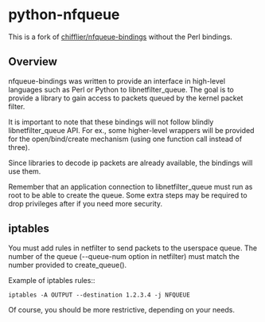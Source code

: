 # python-nfqueue

This is a fork of [chifflier/nfqueue-bindings](https://github.com/chifflier/nfqueue-bindings) without the Perl bindings.

## Overview

nfqueue-bindings was written to provide an interface in high-level
languages such as Perl or Python to libnetfilter_queue.
The goal is to provide a library to gain access to packets queued by
the kernel packet filter.

It is important to note that these bindings will not follow blindly
libnetfilter_queue API. For ex., some higher-level wrappers will be provided
for the open/bind/create mechanism (using one function call instead of
three).

Since libraries to decode ip packets are already available, the bindings
will use them.

Remember that an application connection to libnetfilter_queue must run as
root to be able to create the queue. Some extra steps may be required
to drop privileges after if you need more security.

## iptables

You must add rules in netfilter to send packets to the userspace queue.
The number of the queue (--queue-num option in netfilter) must match the
number provided to create_queue().

Example of iptables rules::

    iptables -A OUTPUT --destination 1.2.3.4 -j NFQUEUE

Of course, you should be more restrictive, depending on your needs.

